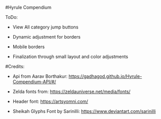 #Hyrule Compendium

ToDo:

 - View All category jump buttons

 - Dynamic adjustment for borders

 - Mobile borders

 - Finalization through small layout and color adjustments 

 #Credits:

 - Api from Aarav Borthakur: https://gadhagod.github.io/Hyrule-Compendium-API/#/

 - Zelda fonts from: https://zeldauniverse.net/media/fonts/

 - Header font: https://artsyomni.com/ 

 - Sheikah Glyphs Font by Sarinilli: https://www.deviantart.com/sarinilli 
